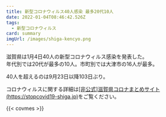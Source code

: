 ```yaml
---
title: 新型コロナウィルス40人感染 最多20代10人
date: 2022-01-04T08:46:42.526Z
tags:
  - 新型コロナウィルス
card: summary
imgUrl: /images/shiga-kencyo.png
---
```

滋賀県は1月4日40人の新型コロナウィルス感染を発表した。  
年代別では20代が最多の10人。市町別では大津市の16人が最多。  

40人を超えるのは9月23日以降103日ぶり。

コロナウィルスに関する詳細は[[非公式]滋賀県コロナまとめサイト(https://stopcovid19-shiga.jp)](https://stopcovid19-shiga.jp)をご覧ください。

{{< covmes >}}
